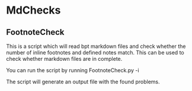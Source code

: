 # MdChecks

## FootnoteCheck

This is a script which will read bpt markdown files and check whether the number of inline footnotes and defined notes match. This can be used to check whether markdown files are in complete.

You can run the script by running FootnoteCheck.py -i <inputfolderpath>

The script will generate an output file with the found problems.
